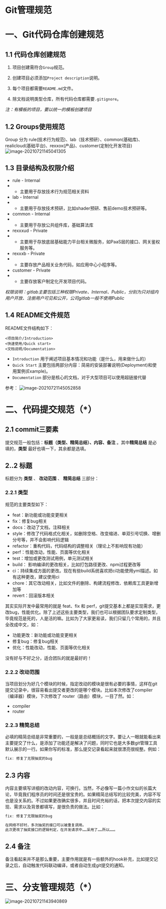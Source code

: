 # Git管理规范

# 一、Git代码仓库创建规范

## 1.1 代码仓库创建规范

1. 项目创建需符合`Group`规范。

2. 创建项目必须添加`Project description`说明。

3. 每个项目都需要`README.md`文件。

4. 除文档说明类型仓库，所有代码仓库都需要`.gitignore`。

*注：有模板的项目，要以统一的模板创建项目*

## 1.2 Groups使用规范

Group 分为 rule(技术行为规范)、lab（技术预研）、common(基础库)、realicloud(基础平台)、rexxox(产品)、customer(定制化开发项目)
![image-20210721145041305](https://gitee.com/AiShiYuShiJiePingXing/img/raw/master/img/image-20210721145041305.png)

## 1.3 目录结构及权限介绍

- rule - Internal
- - 主要用于存放技术行为规范相关资料
- lab - Internal
- - 主要用于存放技术预研，比如shader预研、售前demo技术预研等。
- common - Internal
- - 主要用于存放公共组件库，基础算法库
- rexxxud - Private
- - 主要用于存放底层基础能力平台相关微服务，如PaaS层的接口、网关鉴权服务等。
- rexxxb - Private
- - 主要存放产品相关业务代码，如应用中心小程序等。
- customer - Private
- - 主要存放客户制定化开发项目代码。

*权限说明：gitlab主要包括三种权限Private、Internal、Public，分别为只对组内用户开放、注册用户可见和公开，公司gitlab一般不使用Public*

## 1.4 README文件规范

README文件结构如下：

```
<项目简介/Introduction>
<快速使用/Quick start>
<文档说明/Documentation>
```

- `Introduction` 用于阐述项目基本情况和功能（是什么，用来做什么的）
- `Quick Start` 主要包括两部分内容：简易的安装部署说明(Deployment)和使用案例(Example)。
- `Documentation` 部分是核心的文档，对于大型项目可以使用超链接代替

参考：
![image-20210721145052858](https://gitee.com/AiShiYuShiJiePingXing/img/raw/master/img/image-20210721145052858.png)

# 二、代码提交规范（*）

## 2.1 commit三要素

提交规范一般包括：**标题（类型、精简总结）、内容、备注** 。其中**精简总结** 是必填的，**类型** 最好也填一下，其余都是选填。

## 2..2 标题

标题分为 **类型** 、 **改动范围** 、 **精简总结** 三部分：

### 2.2.1 类型

规范的主要类型如下：

- feat：新功能或功能变更相关
- fix：修复bug相关
- docs：改动了文档，注释相关
- style：修改了代码格式化相关，如删除空格、改变缩进、单双引号切换、增删分号等，并不会影响代码逻辑
- refactor：重构代码，代码结构的调整相关（理论上不影响现有功能）
- perf：性能改动，性能、页面等优化相关
- test：增加或更改测试用例，单元测试相关
- build： 影响编译的更改相关，比如打包路径更改、npm过程更改等
- ci：持续集成方面的更改。现在有些build系统喜欢把ci功能使用yml描述。如有这种更改，建议使用ci
- chore：其它改动相关，比如文件的删除、构建流程修改、依赖库工具更新增加等
- revert：回滚版本相关

其实实际开发中最常用的就是 feat、fix 和 perf，git提交基本上都是实现需求，更改bug，性能优化。除了上述这些主要类型，我们也可以根据团队要求定制类型，毕竟规范是死的，人是活的嘛。比如为了大家更易读，我们只留几个常用的，并且全改成中文，如：

- 功能更改：新功能或功能变更相关
- 修复bug：修复bug相关
- 优化：性能改动，性能、页面等优化相关

没有好与不好之分，适合团队的就是最好的！

### 2.2.2 改动范围

当项目划分为好几个模块的时候，指定改动的模块是很有必要的事情，这样在git提交记录中，很容易看出提交者更改的是哪个模块。比如本次修改了compiler（编译器）模块，下次修改了 router（路由）模块，一目了然。如：

- compiler
- router

### 2.2.3 精简总结

必填的精简总结是非常重要的，一般是是总结概括的文字。要让人一眼就能看出来主要提交了什么，是添加了功能还是解决了问题，同时它也是大多数git管理工具默认展示的一行。如果你写的标准，那么提交记录看起来就很漂亮很规整。例如：

```javascript
fix: 修复了无限抽奖的bug
```

## 2.3 内容

内容主要填写详细的改动内容，可换行。当然，不必像写一篇小作文似的长篇大论，毕竟我们程序员的时间还是很宝贵的。如果精简总结写的比较完美，内容不写也是没关系的。不过如果更改确实很多，并且时间充裕的话，把本次提交内容的实现、需求以及背景都填写，是很负责的做法。比如：

```javascript
fix: 修复了无限抽奖的bug

在网络不好时，多次抽奖的接口可以被重复调用。
此次更改了抽奖接口的逻辑判定，在并发请求中……采用了……所以……。
```

## 2.4 备注

备注看起来并不是那么重要，主要作用就是有一些额外的hook补充，比如提交记录之后，自动触发代码联动编译，或者自动生成git提交的通知。

# 三、分支管理规范（*）

![image-20210721143940869](https://gitee.com/AiShiYuShiJiePingXing/img/raw/master/img/image-20210721143940869.png)

